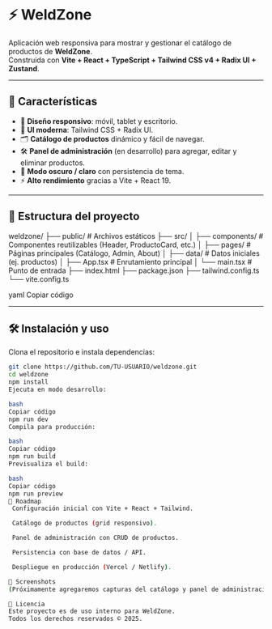 # ⚡ WeldZone

Aplicación web responsiva para mostrar y gestionar el catálogo de productos de **WeldZone**.  
Construida con **Vite + React + TypeScript + Tailwind CSS v4 + Radix UI + Zustand**.

---

## 🚀 Características

- 📱 **Diseño responsivo**: móvil, tablet y escritorio.  
- 🎨 **UI moderna**: Tailwind CSS + Radix UI.  
- 🗂️ **Catálogo de productos** dinámico y fácil de navegar.  
- 🛠️ **Panel de administración** (en desarrollo) para agregar, editar y eliminar productos.  
- 🌙 **Modo oscuro / claro** con persistencia de tema.  
- ⚡ **Alto rendimiento** gracias a Vite + React 19.

---

## 📂 Estructura del proyecto

weldzone/
├── public/ # Archivos estáticos
├── src/
│ ├── components/ # Componentes reutilizables (Header, ProductoCard, etc.)
│ ├── pages/ # Páginas principales (Catálogo, Admin, About)
│ ├── data/ # Datos iniciales (ej. productos)
│ ├── App.tsx # Enrutamiento principal
│ └── main.tsx # Punto de entrada
├── index.html
├── package.json
├── tailwind.config.ts
└── vite.config.ts

yaml
Copiar código

---

## 🛠️ Instalación y uso

Clona el repositorio e instala dependencias:

```bash
git clone https://github.com/TU-USUARIO/weldzone.git
cd weldzone
npm install
Ejecuta en modo desarrollo:

bash
Copiar código
npm run dev
Compila para producción:

bash
Copiar código
npm run build
Previsualiza el build:

bash
Copiar código
npm run preview
🔮 Roadmap
 Configuración inicial con Vite + React + Tailwind.

 Catálogo de productos (grid responsivo).

 Panel de administración con CRUD de productos.

 Persistencia con base de datos / API.

 Despliegue en producción (Vercel / Netlify).

📸 Screenshots
(Próximamente agregaremos capturas del catálogo y panel de administración)

📜 Licencia
Este proyecto es de uso interno para WeldZone.
Todos los derechos reservados © 2025.